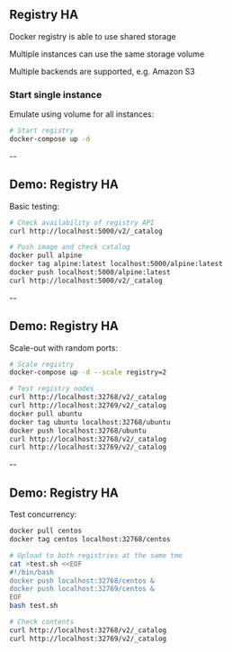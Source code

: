 ## Registry HA

Docker registry is able to use shared storage

Multiple instances can use the same storage volume

Multiple backends are supported, e.g. Amazon S3

### Start single instance

Emulate using volume for all instances:

```bash
# Start registry
docker-compose up -d
```

--

## Demo: Registry HA

Basic testing:

```bash
# Check availability of registry API
curl http://localhost:5000/v2/_catalog

# Push image and check catalog
docker pull alpine
docker tag alpine:latest localhost:5000/alpine:latest
docker push localhost:5000/alpine:latest
curl http://localhost:5000/v2/_catalog
```

--

## Demo: Registry HA

Scale-out with random ports:

```bash
# Scale registry
docker-compose up -d --scale registry=2

# Test registry nodes
curl http://localhost:32768/v2/_catalog
curl http://localhost:32769/v2/_catalog
docker pull ubuntu
docker tag ubuntu localhost:32768/ubuntu
docker push localhost:32768/ubuntu
curl http://localhost:32768/v2/_catalog
curl http://localhost:32769/v2/_catalog
```

--

## Demo: Registry HA

Test concurrency:

```bash
docker pull centos
docker tag centos localhost:32768/centos

# Upload to both registries at the same tme
cat >test.sh <<EOF
#!/bin/bash
docker push localhost:32768/centos &
docker push localhost:32769/centos &
EOF
bash test.sh

# Check contents
curl http://localhost:32768/v2/_catalog
curl http://localhost:32769/v2/_catalog
```
